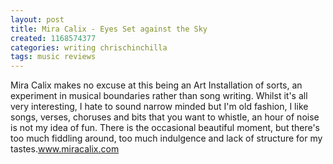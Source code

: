 ```yaml
---
layout: post
title: Mira Calix - Eyes Set against the Sky
created: 1168574377
categories: writing chrischinchilla
tags: music reviews
---
```


Mira Calix makes no excuse at this being an Art Installation of sorts, an experiment in musical boundaries rather than song writing. Whilst it's all very interesting, I hate to sound narrow minded but I'm old fashion, I like songs, verses, choruses and bits that you want to whistle, an hour of noise is not my idea of fun. There is the occasional beautiful moment, but there's too much fiddling around, too much indulgence and lack of structure for my tastes.<a href='http://www.miracalix.com' target='_blank'>www.miracalix.com</a>
